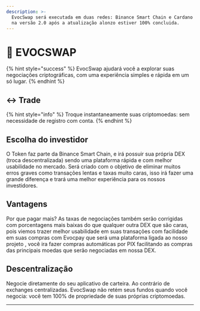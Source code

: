 ```yaml
---
description: >-
  EvocSwap será executada em duas redes: Binance Smart Chain e Cardano NetWork ,
  na versão 2.0 após a atualização alonzo estiver 100% concluida.
---
```


# 🔄 EVOCSWAP

{% hint style="success" %}
EvocSwap ajudará você a explorar suas negociações criptográficas, com uma experiência simples e rápida em um só lugar.
{% endhint %}

## ↔️ Trade

{% hint style="info" %}
Troque instantaneamente suas criptomoedas: sem necessidade de registro com conta.
{% endhint %}

## Escolha do investidor&#x20;

O Token faz parte da Binance Smart Chain, e irá possuir sua própria DEX (troca descentralizada) sendo uma plataforma rápida e com melhor usabilidade no mercado. Será criado com o objetivo de eliminar muitos erros graves como transações lentas e taxas muito caras, isso irá  fazer uma grande diferença e trará uma melhor experiência para os nossos investidores.

## Vantagens

Por que pagar mais? As taxas de negociações também serão corrigidas com porcentagens mais baixas do que qualquer outra DEX que são caras, pois viemos trazer melhor usabilidade em suas transações com facilidade em suas compras com Evocpay que será uma plataforma ligada ao nosso projeto , você ira fazer compras automáticas por PIX facilitando as compras das principais moedas que serão negociadas em nossa DEX.

## Descentralização&#x20;

Negocie diretamente do seu aplicativo de carteira. Ao contrário de exchanges centralizadas. EvocSwap não retém seus fundos quando você negocia: você tem 100% de propriedade de suas próprias criptomoedas.

****
